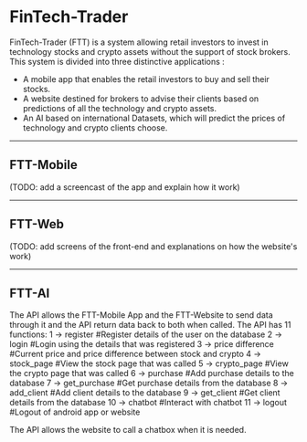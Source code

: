 # FinTech-Trader
FinTech-Trader (FTT) is a system allowing retail investors to invest in technology stocks and crypto assets without the support of stock brokers.
This system is divided into three distinctive applications :
- A mobile app that enables the retail investors to buy and sell their stocks.
- A website destined for brokers to advise their clients based on predictions of all the technology and crypto assets.
- An AI based on international Datasets, which will predict the prices of technology and crypto clients choose.

---
## FTT-Mobile
(TODO: add a screencast of the app and explain how it work)

---
## FTT-Web
(TODO: add screens of the front-end and explanations on how the website's work)

---
## FTT-AI
The API allows the FTT-Mobile App and the FTT-Website to send data through it and the API return data back to both when called.
The API has 11 functions:
   1 -> register         #Register details of the user on the database
   2 -> login            #Login using the details that was registered
   3 -> price difference #Current price and price difference between stock and crypto
   4 -> stock_page       #View the stock page that was called 
   5 -> crypto_page      #View the crypto page that was called
   6 -> purchase         #Add purchase details to the database
   7 -> get_purchase     #Get purchase details from the database
   8 -> add_client       #Add client details to the database
   9 -> get_client       #Get client details from the database
  10 -> chatbot          #Interact with chatbot
  11 -> logout           #Logout of android app or website



The API allows the website to call a chatbox when it is needed.
